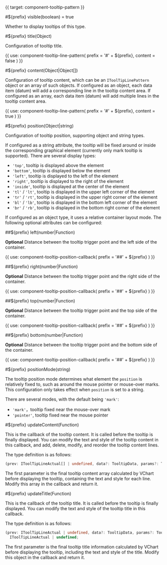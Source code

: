{{ target: component-tooltip-pattern }}

<!-- ITooltipPattern -->

#${prefix} visible(boolean) = true

Whether to display tooltips of this type.

#${prefix} title(Object)

Configuration of tooltip title.

{{ use: component-tooltip-line-pattern(
  prefix = '#' + ${prefix},
  content = false
) }}

#${prefix} content(Object|Object[])

Configuration of tooltip content, which can be an `IToolTipLinePattern` object or an array of such objects. If configured as an object, each data item (datum) will add a corresponding line in the tooltip content area. If configured as an array, each data item (datum) will add multiple lines in the tooltip content area.

{{ use: component-tooltip-line-pattern(
  prefix = '#' + ${prefix},
  content = true
) }}

#${prefix} position(Object|string)

Configuration of tooltip position, supporting object and string types.

If configured as a string attribute, the tooltip will be fixed around or inside the corresponding graphical element (currently only mark tooltip is supported). There are several display types:

- `'top'`, tooltip is displayed above the element
- `'bottom'`, tooltip is displayed below the element
- `'left'`, tooltip is displayed to the left of the element
- `'right'`, tooltip is displayed to the right of the element
- `'inside'`, tooltip is displayed at the center of the element
- `'tl'` / `'lt'`, tooltip is displayed in the upper left corner of the element
- `'tr'` / `'rt'`, tooltip is displayed in the upper right corner of the element
- `'bl'` / `'lb'`, tooltip is displayed in the bottom left corner of the element
- `'br'` / `'rb'`, tooltip is displayed in the bottom right corner of the element

If configured as an object type, it uses a relative container layout mode. The following optional attributes can be configured:

##${prefix} left(number|Function)

**Optional** Distance between the tooltip trigger point and the left side of the container.

{{ use: component-tooltip-position-callback(
  prefix = '##' + ${prefix}
) }}

##${prefix} right(number|Function)

**Optional** Distance between the tooltip trigger point and the right side of the container.

{{ use: component-tooltip-position-callback(
  prefix = '##' + ${prefix}
) }}

##${prefix} top(number|Function)

**Optional** Distance between the tooltip trigger point and the top side of the container.

{{ use: component-tooltip-position-callback(
  prefix = '##' + ${prefix}
) }}

##${prefix} bottom(number|Function)

**Optional** Distance between the tooltip trigger point and the bottom side of the container.

{{ use: component-tooltip-position-callback(
  prefix = '##' + ${prefix}
) }}

#${prefix} positionMode(string)

The tooltip position mode determines what element the `position` is relatively fixed to, such as around the mouse pointer or mouse-over marks. This configuration only takes effect when `position` is set to a string.

There are several modes, with the default being `'mark'`:

- `'mark'`，tooltip fixed near the mouse-over mark
- `'pointer'`, tooltip fixed near the mouse pointer

#${prefix} updateContent(Function)

This is the callback of the tooltip content. It is called before the tooltip is finally displayed. You can modify the text and style of the tooltip content in this callback, and add, delete, modify, and reorder the tooltip content lines.

The type definition is as follows:

```ts
(prev: IToolTipLineActual[] | undefined, data?: TooltipData, params?: TooltipHandlerParams) => IToolTipLineActual[] | undefined;
```

The first parameter is the final tooltip content array calculated by VChart before displaying the tooltip, containing the text and style for each line. Modify this array in the callback and return it.

#${prefix} updateTitle(Function)

This is the callback of the tooltip title. It is called before the tooltip is finally displayed. You can modify the text and style of the tooltip title in this callback.

The type definition is as follows:

```ts
(prev: IToolTipLineActual | undefined, data?: TooltipData, params?: TooltipHandlerParams) =>
  IToolTipLineActual | undefined;
```

The first parameter is the final tooltip title information calculated by VChart before displaying the tooltip, including the text and style of the title. Modify this object in the callback and return it.
